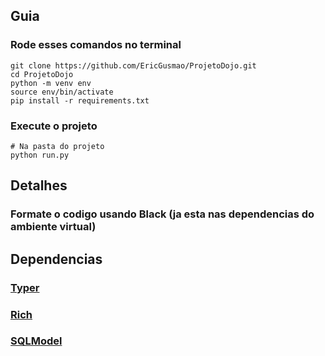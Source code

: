 ## Guia
### Rode esses comandos no terminal
```
git clone https://github.com/EricGusmao/ProjetoDojo.git
cd ProjetoDojo
python -m venv env
source env/bin/activate
pip install -r requirements.txt
```
### Execute o projeto
```
# Na pasta do projeto
python run.py
```
## Detalhes
### Formate o codigo usando Black (ja esta nas dependencias do ambiente virtual)

## Dependencias
### [Typer](https://typer.tiangolo.com/)
### [Rich](https://rich.readthedocs.io/en/stable/index.html)
### [SQLModel](https://sqlmodel.tiangolo.com/)